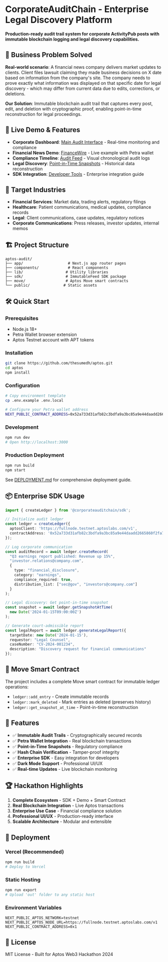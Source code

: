 # CorporateAuditChain - Enterprise Legal Discovery Platform

**Production-ready audit trail system for corporate ActivityPub posts with immutable blockchain logging and legal discovery capabilities.**

## 🏢 Business Problem Solved

**Real-world scenario**: A financial news company delivers market updates to clients. Client files lawsuit claiming they made business decisions on X date based on information from the company's site. The company needs to prove exactly what information was displayed on that specific date for legal discovery - which may differ from current data due to edits, corrections, or deletions.

**Our Solution**: Immutable blockchain audit trail that captures every post, edit, and deletion with cryptographic proof, enabling point-in-time reconstruction for legal proceedings.

## 🚀 Live Demo & Features

- **Corporate Dashboard**: [Main Audit Interface](/) - Real-time monitoring and compliance
- **Financial News Demo**: [FinanceWire](/financial-news) - Live example with Petra wallet
- **Compliance Timeline**: [Audit Feed](/) - Visual chronological audit logs
- **Legal Discovery**: [Point-in-Time Snapshots](/) - Historical data reconstruction
- **SDK Integration**: [Developer Tools](/sdk) - Enterprise integration guide

## 💼 Target Industries

- **Financial Services**: Market data, trading alerts, regulatory filings
- **Healthcare**: Patient communications, medical updates, compliance records  
- **Legal**: Client communications, case updates, regulatory notices
- **Corporate Communications**: Press releases, investor updates, internal memos

## 🏗️ Project Structure

```
aptos-audit/
├── app/                    # Next.js app router pages
├── components/             # React components
├── lib/                   # Utility libraries
├── sdk/                   # ImmutableFeed SDK package
├── move/                  # Aptos Move smart contracts
└── public/               # Static assets
```

## 🛠️ Quick Start

### Prerequisites
- Node.js 18+
- Petra Wallet browser extension
- Aptos Testnet account with APT tokens

### Installation
```bash
git clone https://github.com/thesumedh/aptos.git
cd aptos
npm install
```

### Configuration
```bash
# Copy environment template
cp .env.example .env.local

# Configure your Petra wallet address
NEXT_PUBLIC_CONTRACT_ADDRESS=0x52a733d31afb82c3bdfa9a3bc85a9e44daadd2665860f2fa7064e559e4161e02
```

### Development
```bash
npm run dev
# Open http://localhost:3000
```

### Production Deployment
```bash
npm run build
npm start
```

See [DEPLOYMENT.md](./DEPLOYMENT.md) for comprehensive deployment guide.

## 📦 Enterprise SDK Usage

```typescript
import { createLedger } from '@corporateauditchain/sdk';

// Initialize audit ledger
const ledger = createLedger({
  aptosClient: 'https://fullnode.testnet.aptoslabs.com/v1',
  contractAddress: '0x52a733d31afb82c3bdfa9a3bc85a9e44daadd2665860f2fa7064e559e4161e02'
});

// Log corporate communication
const auditRecord = await ledger.createRecord(
  "Q3 earnings report published: Revenue up 15%",
  "investor.relations@company.com",
  { 
    type: "financial_disclosure",
    category: "earnings",
    compliance_required: true,
    distribution_list: ["sec@gov", "investors@company.com"]
  }
);

// Legal discovery: Get point-in-time snapshot
const snapshot = await ledger.getSnapshotAtTime(
  new Date('2024-01-15T09:00:00Z')
);

// Generate court-admissible report
const legalReport = await ledger.generateLegalReport({
  targetDate: new Date('2024-01-15'),
  requestor: "Legal Counsel",
  caseNumber: "CV-2024-001234",
  description: "Discovery request for financial communications"
});
```

## 🔗 Move Smart Contract

The project includes a complete Move smart contract for immutable ledger operations:

- `ledger::add_entry` - Create immutable records
- `ledger::mark_deleted` - Mark entries as deleted (preserves history)
- `ledger::get_snapshot_at_time` - Point-in-time reconstruction

## 🎯 Features

- ✅ **Immutable Audit Trails** - Cryptographically secured records
- ✅ **Petra Wallet Integration** - Real blockchain transactions
- ✅ **Point-in-Time Snapshots** - Regulatory compliance
- ✅ **Hash Chain Verification** - Tamper-proof integrity
- ✅ **Enterprise SDK** - Easy integration for developers
- ✅ **Dark Mode Support** - Professional UI/UX
- ✅ **Real-time Updates** - Live blockchain monitoring

## 🏆 Hackathon Highlights

1. **Complete Ecosystem** - SDK + Demo + Smart Contract
2. **Real Blockchain Integration** - Live Aptos transactions
3. **Enterprise Use Case** - Financial compliance solution
4. **Professional UI/UX** - Production-ready interface
5. **Scalable Architecture** - Modular and extensible

## 🚀 Deployment

### Vercel (Recommended)
```bash
npm run build
# Deploy to Vercel
```

### Static Hosting
```bash
npm run export
# Upload 'out' folder to any static host
```

### Environment Variables
```
NEXT_PUBLIC_APTOS_NETWORK=testnet
NEXT_PUBLIC_APTOS_NODE_URL=https://fullnode.testnet.aptoslabs.com/v1
NEXT_PUBLIC_CONTRACT_ADDRESS=0x1
```

## 📄 License

MIT License - Built for Aptos Web3 Hackathon 2024
